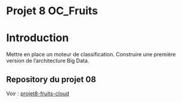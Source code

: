 # Projet 8 OC_Fruits

# Introduction

Mettre en place un moteur de classification.
Construire une première version de l’architecture Big Data.

## Repository du projet 08
Voir : [projet8-fruits-cloud](https://github.com/DaiTensa/projetfruits)